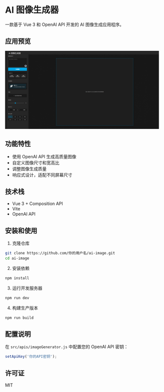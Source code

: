 # AI 图像生成器

一款基于 Vue 3 和 OpenAI API 开发的 AI 图像生成应用程序。

## 应用预览

![应用预览图](./public/images/demo.png)

## 功能特性

- 使用 OpenAI API 生成高质量图像
- 自定义图像尺寸和宽高比
- 调整图像生成质量
- 响应式设计，适配不同屏幕尺寸

## 技术栈

- Vue 3 + Composition API
- Vite
- OpenAI API

## 安装和使用

1. 克隆仓库
```sh
git clone https://github.com/你的用户名/ai-image.git
cd ai-image
```

2. 安装依赖
```sh
npm install
```

3. 运行开发服务器
```sh
npm run dev
```

4. 构建生产版本
```sh
npm run build
```

## 配置说明

在 `src/apis/imageGenerator.js` 中配置您的 OpenAI API 密钥：

```js
setApiKey('你的API密钥');
```

## 许可证

MIT
